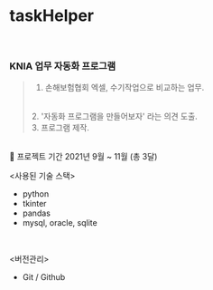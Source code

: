 # taskHelper

<br>

### KNIA 업무 자동화 프로그램
> 1. 손해보험협회 엑셀, 수기작업으로 비교하는 업무.
> <br>
> 2. '자동화 프로그램을 만들어보자' 라는 의견 도출.
> <br>
> 3. 프로그램 제작.

<br>
🚩 프로젝트 기간
2021년 9월 ~ 11월 (총 3달)

<사용된 기술 스택>
- python
- tkinter
- pandas
- mysql, oracle, sqlite

<br>

<버전관리>

- Git / Github

